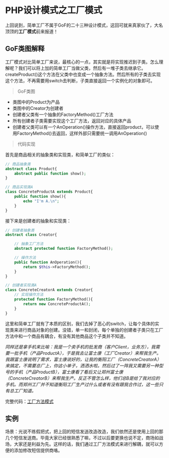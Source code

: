 # PHP设计模式之工厂模式

上回说到，简单工厂不属于GoF的二十三种设计模式，这回可就来真家伙了，大名顶顶的**工厂模式**前来报道！

## GoF类图解释

工厂模式对比简单工厂来说，最核心的一点，其实就是将实现推迟到子类。怎么理解呢？我们可以将上加的简单工厂当做父类，然后有一堆子类去继承它。createProduct()这个方法在父类中也变成一个抽象方法。然后所有的子类去实现这个方法，不再需要用switch去判断，子类直接返回一个实例化的对象即可。

> GoF类图



- 类图中的Product为产品
- 类图中的Creator为创建者
- 创建者父类有一个抽象的FactoryMethod()工厂方法
- 所有创建者子类需要实现这个工厂方法，返回对应的具体产品
- 创建者父类可以有一个AnOperation()操作方法，直接返回product，可以使用FactoryMethod()去返回，这样外部只需要统一调用AnOperation()

> 代码实现

首先是商品相关的抽象类和实现类，和简单工厂的类似：

```php
// 商品抽象类
abstract class Product{
    abstract public function show();
}

// 商品实现类A
class ConcreteProductA extends Product{
    public function show(){
        echo "I'm A.\n";
    }
}
```

接下来是创建者的抽象和实现类：

```php
// 创建者抽象类
abstract class Creator{

    // 抽象工厂方法
    abstract protected function FactoryMethod();

    // 操作方法
    public function AnOperation(){
        return $this->FactoryMethod();
    }
}

// 创建者实现类A
class ConcreteCreatorA extends Creator{
    // 实现操作方法
    protected function FactoryMethod(){
        return new ConcreteProductA();
    }
}
```

这里和简单工厂就有了本质的区别，我们去掉了恶心的switch，让每个具体的实现类来进行商品对象的创建。没错，单一和封闭，每个单独的创建者子类只在工厂方法中和一个商品有耦合，有没有其他商品这个子类并不知道。

*同样还是拿手机来比喻：我是一个卖手机的批发商（客户Client，业务方），我需要一批手机（产品ProductA），于是我去让富士康（工厂Creator）来帮我生产。我跟富士康说明了需求，富士康说好的，让我的衡阳工厂（ConcreteCreatorA）来搞定，不需要总厂上，你这小单子，洒洒水啦。然后过了一阵我又需要另一种型号的手机（产品ProductB），富士康看了看后又让郑州富士康（ConcreteCreatorB）来帮我生产。反正不管怎么样，他们总B是给了我对应的手机。而郑州工厂并不知道衡阳工厂生产过什么或者有没有跟我合作过，这一些只有总工厂知道。*

完整代码：[工厂方法模式]()

## 实例

场景：光说不练假把式，把上回的短信发送改造改造，我们依然还是使用上回的那几个短信发送商。毕竟大家已经很熟悉了嘛，不过以后要更换也说不定，商场如战场，大家还是利益为先。这样的话，我们通过工厂方法模式来进行解耦，就可以方便的添加修改短信提供商咯。

